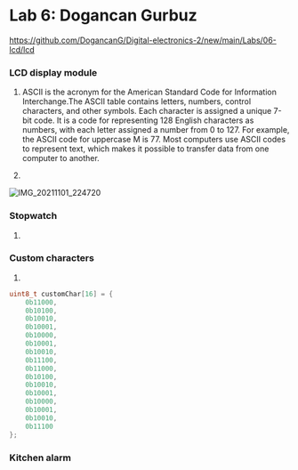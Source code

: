 # Lab 6: Dogancan Gurbuz

https://github.com/DogancanG/Digital-electronics-2/new/main/Labs/06-lcd/lcd


### LCD display module

1. ASCII is the acronym for the American Standard Code for Information Interchange.The ASCII table contains letters, numbers, control characters, and other symbols. Each character is assigned a unique 7-bit code.  It is a
code for representing 128 English characters as numbers, with each letter assigned a
number from 0 to 127. For example, the ASCII code for uppercase M is 77. Most
computers use ASCII codes to represent text, which makes it possible to transfer data
from one computer to another.

2.
![IMG_20211101_224720](https://user-images.githubusercontent.com/91128817/139746736-49d94714-fa5f-4c4d-aa2c-8976b9954b81.jpg)



### Stopwatch

1.


### Custom characters

1.
```c
uint8_t customChar[16] = {
	0b11000,
	0b10100,
	0b10010,
	0b10001,
	0b10000,
	0b10001,
	0b10010,
	0b11100,
	0b11000,
	0b10100,
	0b10010,
	0b10001,
	0b10000,
	0b10001,
	0b10010,
	0b11100
};
```



### Kitchen alarm
